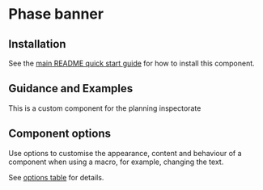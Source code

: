 # Phase banner

## Installation

See the [main README quick start guide](https://github.com/alphagov/govuk-frontend#quick-start) for how to install this component.

## Guidance and Examples

This is a custom component for the planning inspectorate

## Component options

Use options to customise the appearance, content and behaviour of a component when using a macro, for example, changing the text.

See [options table](https://design-system.service.gov.uk/components/phase-banner/#options-phase-banner-example) for details.
